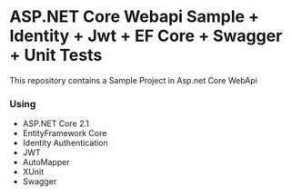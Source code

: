 # ASP.NET Core Webapi Sample + Identity + Jwt + EF Core + Swagger + Unit Tests
<p>This repository contains a Sample Project in Asp.net Core WebApi</p>

<h3>Using</h3>
<ul>
  <li>ASP.NET Core 2.1</li>
  <li>EntityFramework Core</li>  
  <li>Identity Authentication</li>
  <li>JWT</li>
  <li>AutoMapper</li>
  <li>XUnit</li>    
  <li>Swagger</li>      
</ul>
